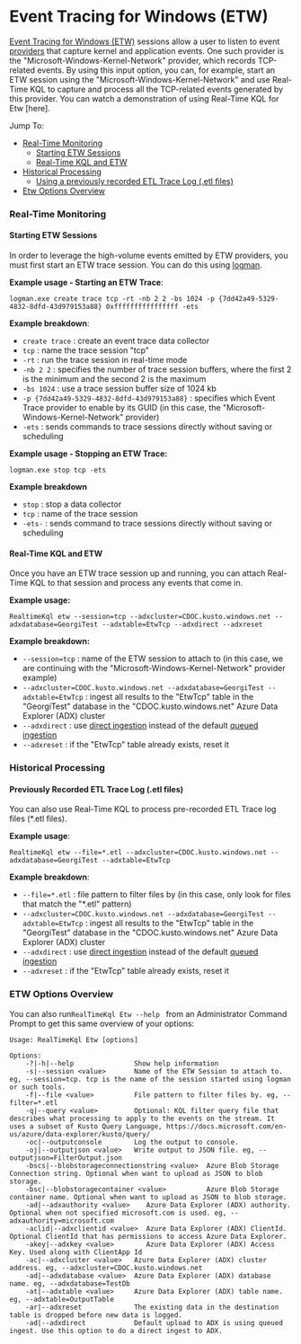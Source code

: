 # Event Tracing for Windows (ETW)

[Event Tracing for Windows (ETW)](https://docs.microsoft.com/en-us/windows/win32/etw/event-tracing-portal) sessions allow a user to listen to event [providers](https://docs.microsoft.com/en-us/windows/win32/etw/providing-events) that capture kernel and application events. One such provider is the "Microsoft-Windows-Kernel-Network" provider, which records TCP-related events. By using this input option, you can, for example, start an ETW session using the "Microsoft-Windows-Kernel-Network" and use Real-Time KQL to capture and process all the TCP-related events generated by this provider. You can watch a demonstration of using Real-Time KQL for Etw [here].

Jump To:

* [Real-Time Monitoring](#RealTimeMonitoring)
  * [Starting ETW Sessions](#StartingEtwSessions)
  * [Real-Time KQL and ETW](#RealTimeKQLETW) 
* [Historical Processing](#HistoricalProcessing)
  * [Using a previously recorded ETL Trace Log (.etl files)](#RecordedETL)
* [Etw Options Overview](#EtwOptionsOverview)

### <a id="RealTimeMonitoring"></a>Real-Time Monitoring

#### <a id="StartingEtwSessions"></a>Starting ETW Sessions

In order to leverage the high-volume events emitted by ETW providers, you must first start an ETW trace session. You can do this using [logman](https://docs.microsoft.com/en-us/windows-server/administration/windows-commands/logman).

**Example usage - Starting an ETW Trace**:

`logman.exe create trace tcp -rt -nb 2 2 -bs 1024 -p {7dd42a49-5329-4832-8dfd-43d979153a88} 0xffffffffffffffff -ets`

**Example breakdown**:

* `create trace` : create an event trace data collector
* `tcp` : name the trace session "tcp"
* `-rt` : run the trace session in real-time mode
* `-nb 2 2` : specifies the number of trace session buffers, where the first 2 is the minimum and the second 2 is the maximum
* `-bs 1024` : use a trace session buffer size of 1024 kb
* `-p {7dd42a49-5329-4832-8dfd-43d979153a88}` : specifies which Event Trace provider to enable by its GUID (in this case, the "Microsoft-Windows-Kernel-Network" provider)
* `-ets` : sends commands to trace sessions directly without saving or scheduling

**Example usage - Stopping an ETW Trace:**

`logman.exe stop tcp -ets`

**Example breakdown**

* `stop` : stop a data collector
* `tcp` : name of the trace session
* `-ets-` : sends command to trace sessions directly without saving or scheduling

#### <a id="RealTimeKQLETW"></a>Real-Time KQL and ETW

Once you have an ETW trace session up and running, you can attach Real-Time KQL to that session and process any events that come in.

**Example usage:**

`RealtimeKql etw --session=tcp --adxcluster=CDOC.kusto.windows.net --adxdatabase=GeorgiTest --adxtable=EtwTcp --adxdirect --adxreset`

**Example breakdown:**

* `--session=tcp` : name of the ETW session to attach to (in this case, we are continuing with the "Microsoft-Windows-Kernel-Network" provider example)
* `--adxcluster=CDOC.kusto.windows.net --adxdatabase=GeorgiTest --adxtable=EtwTcp` : ingest all results to the "EtwTcp" table in the "GeorgiTest" database in the "CDOC.kusto.windows.net" Azure Data Explorer (ADX) cluster
* `--adxdirect` : use [direct ingestion](https://docs.microsoft.com/en-us/azure/data-explorer/kusto/api/netfx/about-kusto-ingest#direct-ingestion) instead of the default [queued ingestion](https://docs.microsoft.com/en-us/azure/data-explorer/kusto/api/netfx/about-kusto-ingest#queued-ingestion)
* `--adxreset` : if the "EtwTcp" table already exists, reset it



### <a id="HistoricalProcessing"></a>Historical Processing

#### <a id="RecordedETL"></a>Previously Recorded ETL Trace Log (.etl files)

You can also use Real-Time KQL to process pre-recorded ETL Trace log files (*.etl files).

**Example usage**:

`RealtimeKql etw --file=*.etl --adxcluster=CDOC.kusto.windows.net --adxdatabase=GeorgiTest --adxtable=EtwTcp`

**Example breakdown**:

* `--file=*.etl` : file pattern to filter files by (in this case, only look for files that match the "*.etl" pattern)
* `--adxcluster=CDOC.kusto.windows.net --adxdatabase=GeorgiTest --adxtable=EtwTcp` : ingest all results to the "EtwTcp" table in the "GeorgiTest" database in the "CDOC.kusto.windows.net" Azure Data Explorer (ADX) cluster
* `--adxdirect` : use [direct ingestion](https://docs.microsoft.com/en-us/azure/data-explorer/kusto/api/netfx/about-kusto-ingest#direct-ingestion) instead of the default [queued ingestion](https://docs.microsoft.com/en-us/azure/data-explorer/kusto/api/netfx/about-kusto-ingest#queued-ingestion)
* `--adxreset` : if the "EtwTcp" table already exists, reset it



### <a id="EtwOptionsOverview"></a>ETW Options Overview

You can also run`RealTimeKql Etw --help ` from an Administrator Command Prompt to get this same overview of your options:

```
Usage: RealTimeKql Etw [options]

Options:
	-?|-h|--help               Show help information
	-s|--session <value>       Name of the ETW Session to attach to. eg, --session=tcp. tcp is the name of the session started using logman or such tools.
	-f|--file <value>          File pattern to filter files by. eg, --filter=*.etl
	-q|--query <value>         Optional: KQL filter query file that describes what processing to apply to the events on the stream. It uses a subset of Kusto Query Language, https://docs.microsoft.com/en-us/azure/data-explorer/kusto/query/
	-oc|--outputconsole        Log the output to console.
	-oj|--outputjson <value>   Write output to JSON file. eg, --outputjson=FilterOutput.json
	-bscs|--blobstorageconnectionstring <value>  Azure Blob Storage Connection string. Optional when want to upload as JSON to blob storage.
	-bsc|--blobstoragecontainer <value>          Azure Blob Storage container name. Optional when want to upload as JSON to blob storage.
	-ad|--adxauthority <value>    Azure Data Explorer (ADX) authority. Optional when not specified microsoft.com is used. eg, --adxauthority=microsoft.com
	-aclid|--adxclientid <value>  Azure Data Explorer (ADX) ClientId. Optional ClientId that has permissions to access Azure Data Explorer.
	-akey|--adxkey <value>        Azure Data Explorer (ADX) Access Key. Used along with ClientApp Id
	-ac|--adxcluster <value>   Azure Data Explorer (ADX) cluster address. eg, --adxcluster=CDOC.kusto.windows.net
	-ad|--adxdatabase <value>  Azure Data Explorer (ADX) database name. eg, --adxdatabase=TestDb
	-at|--adxtable <value>     Azure Data Explorer (ADX) table name. eg, --adxtable=OutputTable
	-ar|--adxreset             The existing data in the destination table is dropped before new data is logged.
	-ad|--adxdirect            Default upload to ADX is using queued ingest. Use this option to do a direct ingest to ADX.
```